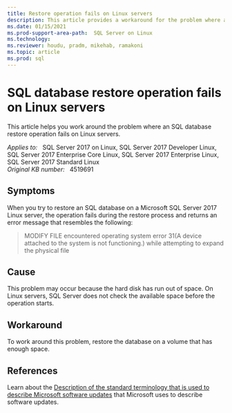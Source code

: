 ```yaml
---
title: Restore operation fails on Linux servers
description: This article provides a workaround for the problem where an SQL database restore operation fails on Linux servers.
ms.date: 01/15/2021
ms.prod-support-area-path:  SQL Server on Linux
ms.technology: 
ms.reviewer: houdu, pradm, mikehab, ramakoni
ms.topic: article
ms.prod: sql 
---
```

# SQL database restore operation fails on Linux servers

This article helps you work around the problem where an SQL database restore operation fails on Linux servers.

_Applies to:_ &nbsp; SQL Server 2017 on Linux, SQL Server 2017 Developer Linux, SQL Server 2017 Enterprise Core Linux, SQL Server 2017 Enterprise Linux, SQL Server 2017 Standard Linux  
_Original KB number:_ &nbsp; 4519691

## Symptoms

When you try to restore an SQL database on a Microsoft SQL Server 2017 Linux server, the operation fails during the restore process and returns an error message that resembles the following:

> MODIFY FILE encountered operating system error 31(A device attached to the system is not functioning.) while attempting to expand the physical file

## Cause

This problem may occur because the hard disk has run out of space. On Linux servers, SQL Server does not check the available space before the operation starts.

## Workaround

To work around this problem, restore the database on a volume that has enough space.

## References

Learn about the [Description of the standard terminology that is used to describe Microsoft software updates](/troubleshoot/windows-client/deployment/standard-terminology-software-updates) that Microsoft uses to describe software updates.
